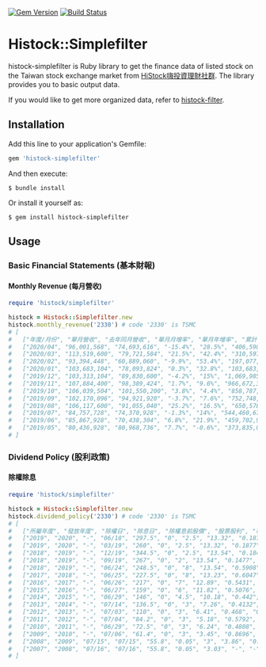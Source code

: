 [![Gem Version](https://badge.fury.io/rb/histock-simplefilter.svg)](https://badge.fury.io/rb/histock-simplefilter)
[![Build Status](https://travis-ci.org/ysato5654/histock-simplefilter.svg?branch=master)](https://travis-ci.org/ysato5654/histock-simplefilter)

# Histock::Simplefilter

histock-simplefilter is Ruby library to get the finance data of listed stock on the Taiwan stock exchange market from [HiStock嗨投資理財社群](https://histock.tw/).
The library provides you to basic output data.

If you would like to get more organized data, refer to [histock-filter](https://github.com/ysato5654/histock-filter).

## Installation

Add this line to your application's Gemfile:

```ruby
gem 'histock-simplefilter'
```

And then execute:

```
$ bundle install
```

Or install it yourself as:

```
$ gem install histock-simplefilter
```

## Usage

### Basic Financial Statements (基本財報)

#### Monthly Revenue (每月營收)

```rb
require 'histock/simplefilter'

histock = Histock::Simplefilter.new
histock.monthly_revenue('2330') # code '2330' is TSMC
# [
#   ["年度/月份", "單月營收", "去年同月營收", "單月月增率", "單月年增率", "累計營收", "去年累計營收", "累積年增率"],
#   ["2020/04", "96,001,568", "74,693,616", "-15.4%", "28.5%", "406,598,784", "293,398,112", "38.6%"],
#   ["2020/03", "113,519,600", "79,721,584", "21.5%", "42.4%", "310,597,184", "218,704,496", "42%"],
#   ["2020/02", "93,394,448", "60,889,060", "-9.9%", "53.4%", "197,077,600", "138,982,896", "41.8%"],
#   ["2020/01", "103,683,104", "78,093,824", "0.3%", "32.8%", "103,683,104", "78,093,824", "32.8%"],
#   ["2019/12", "103,313,104", "89,830,600", "-4.2%", "15%", "1,069,985,024", "1,031,473,984", "3.7%"],
#   ["2019/11", "107,884,400", "98,389,424", "1.7%", "9.6%", "966,672,320", "941,642,880", "2.7%"],
#   ["2019/10", "106,039,504", "101,550,200", "3.8%", "4.4%", "858,787,904", "843,253,632", "1.8%"],
#   ["2019/09", "102,170,096", "94,921,920", "-3.7%", "7.6%", "752,748,416", "741,703,424", "1.5%"],
#   ["2019/08", "106,117,600", "91,055,040", "25.2%", "16.5%", "650,578,304", "646,781,376", "0.6%"],
#   ["2019/07", "84,757,728", "74,370,928", "-1.3%", "14%", "544,460,672", "555,726,400", "-2%"],
#   ["2019/06", "85,867,928", "70,438,304", "6.8%", "21.9%", "459,702,912", "481,355,488", "-4.5%"],
#   ["2019/05", "80,436,928", "80,968,736", "7.7%", "-0.6%", "373,835,008", "410,917,184", "-9%"]
# ]
```

### Dividend Policy (股利政策)

#### 除權除息

```rb
require 'histock/simplefilter'

histock = Histock::Simplefilter.new
histock.dividend_policy('2330') # code '2330' is TSMC
# [
#   ["所屬年度", "發放年度", "除權日", "除息日", "除權息前股價", "股票股利", "現金股利", "EPS", "配息率", "現金殖利率", "扣抵稅率", "增資配股率", "增資認購價"],
#   ["2019", "2020", "-", "06/18", "297.5", "0", "2.5", "13.32", "0.1877", "0.0084", "0", "0", "0"],
#   ["2019", "2020", "-", "03/19", "260", "0", "2.5", "13.32", "0.1877", "0.0096", "0", "0", "0"],
#   ["2018", "2019", "-", "12/19", "344.5", "0", "2.5", "13.54", "0.1846", "0.0073", "0", "0", "0"],
#   ["2018", "2019", "-", "09/19", "267", "0", "2", "13.54", "0.1477", "0.0075", "0", "0", "0"],
#   ["2018", "2019", "-", "06/24", "248.5", "0", "8", "13.54", "0.5908", "0.0322", "0", "0", "0"],
#   ["2017", "2018", "-", "06/25", "227.5", "0", "8", "13.23", "0.6047", "0.0352", "0", "0", "0"],
#   ["2016", "2017", "-", "06/26", "217", "0", "7", "12.89", "0.5431", "0.0323", "0.1394", "0", "0"],
#   ["2015", "2016", "-", "06/27", "159", "0", "6", "11.82", "0.5076", "0.0377", "0.1257", "0", "0"],
#   ["2014", "2015", "-", "06/29", "146", "0", "4.5", "10.18", "0.442", "0.0308", "0.1113", "0", "0"],
#   ["2013", "2014", "-", "07/14", "136.5", "0", "3", "7.26", "0.4132", "0.022", "0.0978", "0", "0"],
#   ["2012", "2013", "-", "07/03", "110", "0", "3", "6.41", "0.468", "0.0273", "0.0775", "0", "0"],
#   ["2011", "2012", "-", "07/04", "84.2", "0", "3", "5.18", "0.5792", "0.0356", "0.0669", "0", "0"],
#   ["2010", "2011", "-", "06/29", "72.5", "0", "3", "6.24", "0.4808", "0.0414", "0.0496", "0", "0"],
#   ["2009", "2010", "-", "07/06", "61.4", "0", "3", "3.45", "0.8696", "0.0489", "0.0985", "0", "0"],
#   ["2008", "2009", "07/15", "07/15", "55.8", "0.05", "3", "3.86", "0.7772", "0.0538", "0", "0", "0"],
#   ["2007", "2008", "07/16", "07/16", "55.8", "0.05", "3.03", "-", "-", "0", "0.0186", "0.02", "0"]
# ]
```
